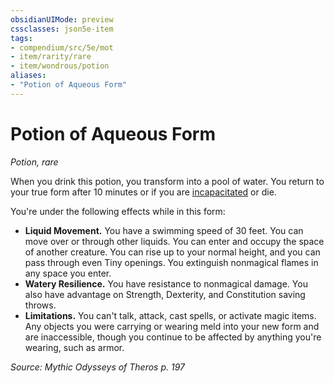 ```yaml
---
obsidianUIMode: preview
cssclasses: json5e-item
tags:
- compendium/src/5e/mot
- item/rarity/rare
- item/wondrous/potion
aliases: 
- "Potion of Aqueous Form"
---
```

# Potion of Aqueous Form
*Potion, rare*  


When you drink this potion, you transform into a pool of water. You return to your true form after 10 minutes or if you are [incapacitated](/Systems/5e/rules/conditions.md#incapacitated) or die.

You're under the following effects while in this form:

- **Liquid Movement.** You have a swimming speed of 30 feet. You can move over or through other liquids. You can enter and occupy the space of another creature. You can rise up to your normal height, and you can pass through even Tiny openings. You extinguish nonmagical flames in any space you enter.  
- **Watery Resilience.** You have resistance to nonmagical damage. You also have advantage on Strength, Dexterity, and Constitution saving throws.  
- **Limitations.** You can't talk, attack, cast spells, or activate magic items. Any objects you were carrying or wearing meld into your new form and are inaccessible, though you continue to be affected by anything you're wearing, such as armor.  

*Source: Mythic Odysseys of Theros p. 197*